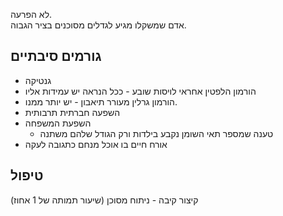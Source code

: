 לא הפרעה.  
אדם שמשקלו מגיע לגדלים מסוכנים בציר הגבוה.

## גורמים סיבתיים
- גנטיקה
- הורמון הלפטין אחראי לויסות שובע - ככל הנראה יש עמידות אליו
- הורמון גרלין מעורר תיאבון - יש יותר ממנו.
- השפעה חברתית תרבותית
- השפעת המשפחה
	- טענה שמספר תאי השומן נקבע בילדות ורק הגודל שלהם משתנה
- אורח חיים בו אוכל מנחם כתגובה לעקה
## טיפול
קיצור קיבה - ניתוח מסוכן (שיעור תמותה של 1 אחוז)